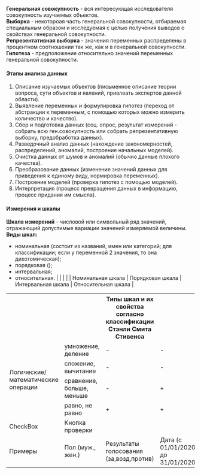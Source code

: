 **Генеральная совокупность** - вся интересующая исследователя совокупность изучаемых объектов.  
**Выборка** - некотороая часть генеральной совокупности, отбираемая специальным образом и исследуемая с целью получения выводов о свойствах генеральной совокупности.  
**Репрезентативная выборка** - значения переменных распределены в процентном соотношении так же, как и в генеральной совокупности.  
**Гипотеза** - предположение относительно значений переменных генеральной совокупности.  
#### Этапы анализа данных
1. Описание изучаемых объектов (письменное описание теории вопроса, сути объектов и явлений, привлеать экспертов данной области).
2. Выявление переменных и формулировка гипотез (переход от абстракции к переменным, с помощью которых можно измерить количество и качество).
3. Сбор и подготовка данных (соц. опрос, результат измерений - собрать всю ген.совокупность или собрать репрезентативную выборку, предобработка данных).
4. Разведочный анализ данных (нахождение закономерностей, распределений, аномалий, построение начальных моделей).
5. Очистка данных от шумов и аномалий (обычно данные плохого качества).
6. Преобразование данных (изменение значений данных для приведения к единому виду, нормировка переменных).
7. Построение моделей (проверка гипотез с помощью моделей).
8. Интерпретация (процесс превращения данных в информацию, процесс придания им смысла).
#### Измерения и шкалы
**Шкала измерений** - числовой или символьный ряд значений, отражающий допустимые вариации значений измеряемой величины.  
**Виды шкал:**
- номинальная (состоит из названий, имен или категорий; для классификации; если у переменной 2 значения, то она дихотомическая);
- порядковая ();
- интервальная;
- относительная.
|  |  |
|  | Номинальная шкала | Порядковая шкала | Интервальная шкала | Относительная шкала |  

<table>
	<tr>
	    <th></th>
      <th></th>
	    <th>Типы шкал и их свойства согласно классификации Стэнли Смита Стивенса</th>  
	</tr >
	<tr >
	    <td rowspan="4">Логические/математические операции</td>
	    <td>умножение, деление</td>
	    <td> - </td>
      <td> - </td>
      <td> - </td>
      <td> + </td>   
	</tr>
  <tr>
	    <td>сложение, вычитание</td>
	    <td> - </td>
      <td> - </td>
      <td> + </td>
      <td> + </td>
	</tr>
	<tr>
	    <td>сравнение, больше, меньше</td>
	    <td> - </td>
      <td> + </td>
      <td> + </td>
      <td> + </td>
	</tr>
	<tr>
	    <td>равно, не равно</td>  
      <td> + </td>
      <td> + </td>
      <td> + </td>
      <td> + </td>
	</tr>
	<tr>
	    <td>CheckBox</td>
	    <td>Кнопка проверки</td>
	</tr>
	<tr><td>Примеры</td>
	    <td> Пол (муж., жен.) </td>
      <td> Результаты голосования (за,возд,против) </td>
      <td> Дата (с 01/01/2020 до 31/01/2020) </td>
      <td> Возраст (от 0 до 18) </td>
	</tr>
</table>
